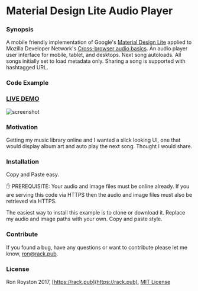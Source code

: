 # Material Design Lite Audio Player 

### Synopsis
A mobile friendly implementation of Google's [Material Design Lite](https://github.com/google/material-design-lite) applied to Mozilla Developer Network's [Cross-browser audio basics](https://developer.mozilla.org/en-US/Apps/Fundamentals/Audio_and_video_delivery/Cross-browser_audio_basics).  An audio player user interface for mobile, tablet, and desktops.  Next song autoloads.  All songs initially set to load metadata only.  Sharing a song is supported with hashtagged URL.
### Code Example

### [LIVE DEMO](http://rack.pub/mdl-audio)

<img src="https://github.com/rhroyston/rhroyston.github.io/blob/master/mdlAudioPlayer.jpg" alt="screenshot">

### Motivation

Getting my music library online and I wanted a slick looking UI, one that would display album art and auto play the next song.  Thought I would share.

### Installation

Copy and Paste easy.

:hand: PREREQUISITE: Your audio and image files must be online already.  If you are serving this code via HTTPS then the audio and image files must also be retrieved via HTTPS.

The easiest way to install this example is to clone or download it.  Replace my audio and image paths with your own.  Copy and paste style.

### Contribute

If you found a bug, have any questions or want to contribute please let me know, [ron@rack.pub](mailto:ron@rack.pub).

### License

Ron Royston 2017, [https://rack.pub](https://rack.pub), [MIT License](https://en.wikipedia.org/wiki/MIT_License)